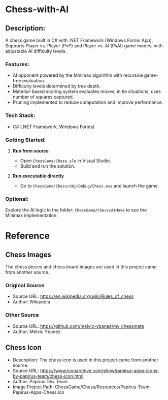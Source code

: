 # Chess-with-AI

## Description:
A chess game built in C# with .NET Framework (Windows Forms App). Supports Player vs. Player (PvP) and Player vs. AI (PvAI) game modes, with adjustable AI difficulty levels.

### Features:
* AI opponent powered by the Minimax algorithm with recursive game-tree evaluation.
* Difficulty levels determined by tree depth.
* Material-based scoring system evaluates moves; in tie situations, uses number of squares captured.
* Pruning implemented to reduce computation and improve performance.

### Tech Stack:
* C# (.NET Framework, Windows Forms)

### Getting Started:
1. **Run from source**
   - Open `ChessGame/Chess.sln` in Visual Studio.
   - Build and run the solution.

2. **Run executable directly**
   - Go to `ChessGame/Chess/obj/Debug/Chess.exe` and launch the game.

### Optional:
Explore the AI logic in the folder: `ChessGame/Chess/AIMove` to see the Minimax implementation.

# Reference

## Chess Images
The chess pieces and chess board images are used in this project came from another source.

### Original Source
* Source URL: https://en.wikipedia.org/wiki/Rules_of_chess
* Author: Wikipedia

### Other Source
* Source URL: https://github.com/melvic-ybanez/my_chessmate
* Author: Melvic Ybanez

## Chess Icon
* Description: The chess icon is used in this project came from another source.
* Source URL: https://www.iconarchive.com/show/papirus-apps-icons-by-papirus-team/chess-icon.html
* Author: Papirus Dev Team
* Image Project Path: ChessGame/Chess/Resources/Papirus-Team-Papirus-Apps-Chess.ico
